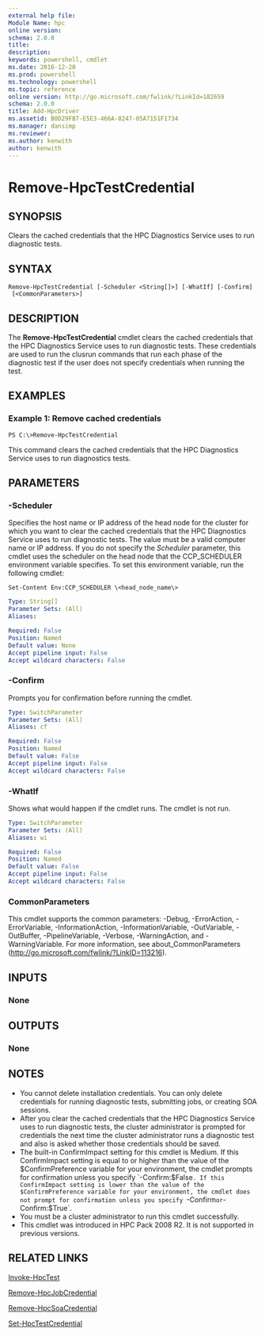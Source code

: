 ```yaml
---
external help file:
Module Name: hpc
online version:
schema: 2.0.0
title:
description:
keywords: powershell, cmdlet
ms.date: 2016-12-20
ms.prod: powershell
ms.technology: powershell
ms.topic: reference
online version: http://go.microsoft.com/fwlink/?LinkId=182659
schema: 2.0.0
title: Add-HpcDriver
ms.assetid: B0D29FB7-E5E3-466A-8247-05A7151F1734
ms.manager: dansimp
ms.reviewer:
ms.author: kenwith
author: kenwith
---
```


# Remove-HpcTestCredential

## SYNOPSIS
Clears the cached credentials that the HPC Diagnostics Service uses to run diagnostic tests.

## SYNTAX

```
Remove-HpcTestCredential [-Scheduler <String[]>] [-WhatIf] [-Confirm]
 [<CommonParameters>]
```

## DESCRIPTION
The **Remove-HpcTestCredential** cmdlet clears the cached credentials that the HPC Diagnostics Service uses to run diagnostic tests.
These credentials are used to run the clusrun commands that run each phase of the diagnostic test if the user does not specify credentials when running the test.

## EXAMPLES

### Example 1: Remove cached credentials
```
PS C:\>Remove-HpcTestCredential
```

This command clears the cached credentials that the HPC Diagnostics Service uses to run diagnostics tests.

## PARAMETERS

### -Scheduler
Specifies the host name or IP address of the head node for the cluster for which you want to clear the cached credentials that the HPC Diagnostics Service uses to run diagnostic tests.
The value must be a valid computer name or IP address.
If you do not specify the *Scheduler* parameter, this cmdlet uses the scheduler on the head node that the CCP_SCHEDULER environment variable specifies.
To set this environment variable, run the following cmdlet:

`Set-Content Env:CCP_SCHEDULER \<head_node_name\>`

```yaml
Type: String[]
Parameter Sets: (All)
Aliases:

Required: False
Position: Named
Default value: None
Accept pipeline input: False
Accept wildcard characters: False
```

### -Confirm
Prompts you for confirmation before running the cmdlet.

```yaml
Type: SwitchParameter
Parameter Sets: (All)
Aliases: cf

Required: False
Position: Named
Default value: False
Accept pipeline input: False
Accept wildcard characters: False
```

### -WhatIf
Shows what would happen if the cmdlet runs.
The cmdlet is not run.

```yaml
Type: SwitchParameter
Parameter Sets: (All)
Aliases: wi

Required: False
Position: Named
Default value: False
Accept pipeline input: False
Accept wildcard characters: False
```

### CommonParameters
This cmdlet supports the common parameters: -Debug, -ErrorAction, -ErrorVariable, -InformationAction, -InformationVariable, -OutVariable, -OutBuffer, -PipelineVariable, -Verbose, -WarningAction, and -WarningVariable. For more information, see about_CommonParameters (http://go.microsoft.com/fwlink/?LinkID=113216).

## INPUTS

### None

## OUTPUTS

### None

## NOTES
* You cannot delete installation credentials. You can only delete credentials for running diagnostic tests, submitting jobs, or creating SOA sessions.
* After you clear the cached credentials that the HPC Diagnostics Service uses to run diagnostic tests, the cluster administrator is prompted for credentials the next time the cluster administrator runs a diagnostic test and also is asked whether those credentials should be saved.
* The built-in ConfirmImpact setting for this cmdlet is Medium. If this ConfirmImpact setting is equal to or higher than the value of the $ConfirmPreference variable for your environment, the cmdlet prompts for confirmation unless you specify `-Confirm:$False`. If this ConfirmImpact setting is lower than the value of the $ConfirmPreference variable for your environment, the cmdlet does not prompt for confirmation unless you specify `-Confirm` or `-Confirm:$True`.
* You must be a cluster administrator to run this cmdlet successfully.
* This cmdlet was introduced in HPC Pack 2008 R2. It is not supported in previous versions.

## RELATED LINKS

[Invoke-HpcTest](./Invoke-HpcTest.md)

[Remove-HpcJobCredential](./Remove-HpcJobCredential.md)

[Remove-HpcSoaCredential](./Remove-HpcSoaCredential.md)

[Set-HpcTestCredential](./Set-HpcTestCredential.md)
